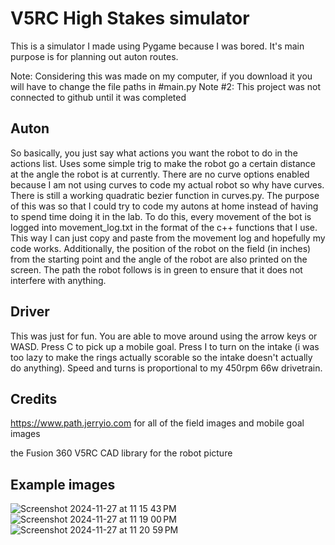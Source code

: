 # V5RC High Stakes simulator
This is a simulator I made using Pygame because I was bored. It's main purpose is for planning out auton routes.

Note: Considering this was made on my computer, if you download it you will have to change the file paths in #main.py
Note #2: This project was not connected to github until it was completed


## Auton
So basically, you just say what actions you want the robot to do in the actions list. Uses some simple trig to make the robot go a certain distance at the angle the robot is at currently. There are no curve options enabled because I am not using curves to code my actual robot so why have curves. There is still a working quadratic bezier function in curves.py. The purpose of this was so that I could try to code my autons at home instead of having to spend time doing it in the lab. To do this, every movement of the bot is logged into movement_log.txt in the format of the c++ functions that I use. This way I can just copy and paste from the movement log and hopefully my code works. Additionally, the position of the robot on the field (in inches) from the starting point and the angle of the robot are also printed on the screen. The path the robot follows is in green to ensure that it does not interfere with anything. 


## Driver
This was just for fun. You are able to move around using the arrow keys or WASD. Press C to pick up a mobile goal. Press I to turn on the intake (i was too lazy to make the rings actually scorable so the intake doesn't actually do anything). Speed and turns is proportional to my 450rpm 66w drivetrain. 


## Credits

https://www.path.jerryio.com for all of the field images and mobile goal images

the Fusion 360 V5RC CAD library for the robot picture

## Example images
![Screenshot 2024-11-27 at 11 15 43 PM](https://github.com/user-attachments/assets/d77936f8-7f6f-45ca-baaf-4ac340e1837e)
![Screenshot 2024-11-27 at 11 19 00 PM](https://github.com/user-attachments/assets/07f4a41b-8cf6-464a-ac90-e4401ce60476)
![Screenshot 2024-11-27 at 11 20 59 PM](https://github.com/user-attachments/assets/e8cadb25-9981-4bb7-a49b-a4079235502f)
